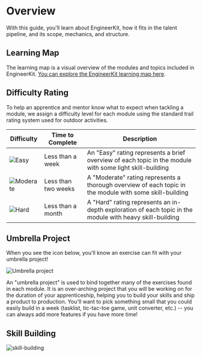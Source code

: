 # Overview

With this guide, you'll learn about EngineerKit, how it fits in the talent pipeline, and its scope, mechanics, and structure.

## Learning Map

The learning map is a visual overview of the modules and topics included in EngineerKit. [You can explore the EngineerKit learning map here](https://www.figma.com/file/fKdt0u4FidrjhQRjpXGeFQ/EngineerKit-Map?node-id=585%3A21).

## Difficulty Rating

To help an apprentice and mentor know what to expect when tackling a module, we assign a difficulty level for each module using the standard trail rating system used for outdoor activities. 

| Difficulty | Time to Complete | Description |
| --- | --- | --- |
| ![Easy](https://img.shields.io/badge/%E2%97%8F%20Easy-brightgreen?style=flat-square) | Less than a week | An "Easy" rating represents a brief overview of each topic in the module with some light skill-building |
| ![Moderate](https://img.shields.io/badge/■%20Moderate-blue?style=flat-square) | Less than two weeks | A "Moderate" rating represents a thorough overview of each topic in the module with some skill-building |
| ![Hard](https://img.shields.io/badge/◆%20Hard-grey?style=flat-square) | Less than a month | A "Hard" rating represents an in-depth exploration of each topic in the module with heavy skill-building |

## Umbrella Project

When you see the icon below, you'll know an exercise can fit with your umbrella project!

<img src="../exercises/umbrella.svg" alt="Umbrella project" />

An "umbrella project" is used to bind together many of the exercises found in each module. It is an over-arching project that you will be working on for the duration of your apprenticeship, helping you to build your skills and ship a product to production. You'll want to pick something small that you could easily build in a week (tasklist, tic-tac-toe game, unit converter, etc.) -- you can always add more features if you have more time!


## Skill Building

![skill-building](https://user-images.githubusercontent.com/894178/148718739-d1e33495-3334-4432-9919-60a966774452.gif)



